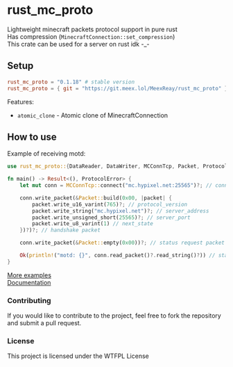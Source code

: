 # rust_mc_proto
Lightweight minecraft packets protocol support in pure rust \
Has compression (`MinecraftConnection::set_compression`) \
This crate can be used for a server on rust idk -_-

## Setup

```toml
rust_mc_proto = "0.1.18" # stable version
rust_mc_proto = { git = "https://git.meex.lol/MeexReay/rust_mc_proto" } # unstable version
```

Features:
- `atomic_clone` - Atomic clone of MinecraftConnection

## How to use

Example of receiving motd:

```rust
use rust_mc_proto::{DataReader, DataWriter, MCConnTcp, Packet, ProtocolError};

fn main() -> Result<(), ProtocolError> {
    let mut conn = MCConnTcp::connect("mc.hypixel.net:25565")?; // connecting

    conn.write_packet(&Packet::build(0x00, |packet| {
        packet.write_u16_varint(765)?; // protocol_version
        packet.write_string("mc.hypixel.net")?; // server_address
        packet.write_unsigned_short(25565)?; // server_port
        packet.write_u8_varint(1) // next_state
    })?)?; // handshake packet

    conn.write_packet(&Packet::empty(0x00))?; // status request packet

    Ok(println!("motd: {}", conn.read_packet()?.read_string()?)) // status response packet
}
```

[More examples](https://git.meex.lol/MeexReay/rust_mc_proto/src/branch/main/examples) \
[Documentation](https://docs.rs/rust_mc_proto/)

### Contributing

If you would like to contribute to the project, feel free to fork the repository and submit a pull request.

### License
This project is licensed under the WTFPL License